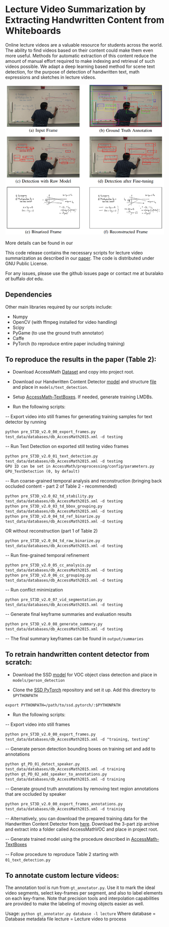 # Lecture Video Summarization by Extracting Handwritten Content from Whiteboards

Online lecture videos are a valuable resource for students across the world. The ability to find videos based on their content could make them even more useful. Methods for automatic extraction of this content reduce the amount of manual effort required to make indexing and retrieval of such videos possible. We adapt a deep learning based method for scene text detection, for the purpose of detection of handwritten text, math expressions and sketches in lecture videos.

![Our methodology](Methodology.png)

More details can be found in our 

This code release contains the necessary scripts for lecture video summarization as described in our [paper](https://buffalo.box.com/s/nhjjwpj1j4tlvwc762a65tsimmnyn7d2). The code is distributed under GNU Public License.

For any issues, please use the github issues page or contact me at buralako _at_ buffalo _dot_ edu.

## Dependencies

Other main libraries required by our scripts include:
  - Numpy
  - OpenCV (with ffmpeg installed for video handling)
  - Scipy
  - PyGame (to use the ground truth annotator)
  - Caffe
  - PyTorch (to reproduce entire paper including training)

## To reproduce the results in the paper (Table 2):

- Download AccessMath [Dataset](https://buffalo.box.com/s/usa30o2o0oojcslfrkxfyogvbqdedktj) and copy into project root.

- Download our Handwritten Content Detector [model](https://buffalo.box.com/s/elz4wj1favsa24apcjiz0co7ash5qry6) and structure [file](https://buffalo.box.com/s/cb0m7nr1dcmyt9610642yvzncf3ectqd) and place in `models/text_detection`.

- Setup [AccessMath-TextBoxes](https://github.com/bhargavaurala/accessmath-textboxes). If needed, generate training LMDBs.

- Run the following scripts:

-- Export video into still frames for generating training samples for text detector by running 
```
python pre_ST3D_v2.0_00_export_frames.py test_data/databases/db_AccessMath2015.xml -d testing
```
-- Run Text Detection on exported still testing video frames
```
python pre_ST3D_v2.0_01_text_detection.py test_data/databases/db_AccessMath2015.xml -d testing
GPU ID can be set in AccessMath/preprocessing/config/parameters.py GPU_TextDetection (0, by default)
```
-- Run coarse-grained temporal analysis and reconstruction (bringing back occluded content - part 2 of Table 2 - recommended)
```
python pre_ST3D_v2.0_02_td_stability.py test_data/databases/db_AccessMath2015.xml -d testing
python pre_ST3D_v2.0_03_td_bbox_grouping.py test_data/databases/db_AccessMath2015.xml -d testing
python pre_ST3D_v2.0_04_td_ref_binarize.py test_data/databases/db_AccessMath2015.xml -d testing
```
   OR without reconstruction (part 1 of Table 2)
```
python pre_ST3D_v2.0_04_td_raw_binarize.py test_data/databases/db_AccessMath2015.xml -d testing
```
-- Run fine-grained temporal refinement
```
python pre_ST3D_v2.0_05_cc_analysis.py test_data/databases/db_AccessMath2015.xml -d testing
python pre_ST3D_v2.0_06_cc_grouping.py test_data/databases/db_AccessMath2015.xml -d testing
```
-- Run conflict minimization
```
python pre_ST3D_v2.0_07_vid_segmentation.py test_data/databases/db_AccessMath2015.xml -d testing
```
-- Generate final keyframe summaries and evaluation results
```
python pre_ST3D_v2.0_08_generate_summary.py test_data/databases/db_AccessMath2015.xml -d testing
```
-- The final summary keyframes can be found in `output/summaries`

## To retrain handwritten content detector from scratch:

- Download the SSD [model](https://buffalo.box.com/s/3rklcvppkuw63jkp4538nbf6u6gj9zqm) for VOC object class detection and place in `models/person_detection`

- Clone the [SSD PyTorch](https://github.com/amdegroot/ssd.pytorch) repository and set it up. Add this directory to `$PYTHONPATH`
```
export PYTHONPATH=/path/to/ssd.pytorch/:$PYTHONPATH
```

- Run the following scripts:

-- Export video into still frames 
```
python pre_ST3D_v2.0_00_export_frames.py test_data/databases/db_AccessMath2015.xml -d "training, testing"
```
-- Generate person detection bounding boxes on training set and add to annotations
```
python gt_PD_01_detect_speaker.py test_data/databases/db_AccessMath2015.xml -d training
python gt_PD_02_add_speaker_to_annotations.py test_data/databases/db_AccessMath2015.xml -d training
```
-- Generate ground truth annotations by removing text region annotations that are occluded by speaker
```
python pre_ST3D_v2.0_00_export_frames_annotations.py test_data/databases/db_AccessMath2015.xml -d training
```
-- Alternatively, you can download the prepared training data for the Handwritten Content Detector from [here](). Download the 3-part zip archive and extract into a folder called AccessMathVOC and place in project root.

-- Generate trained model using the procedure described in [AccessMath-TextBoxes](https://github.com/bhargavaurala/accessmath-textboxes/blob/master/README.md)

-- Follow procedure to reproduce Table 2 starting with `01_text_detection.py` 

## To annotate custom lecture videos:

The annotation tool is run from `gt_annotator.py`. Use it to mark the ideal video segments, select key-frames per segment, and also to label elements on each key-frame. Note that precision tools and interpolation capabilities are provided to make the labeling of moving objects easier as well. 

Usage: `python gt_annotator.py database -l lecture`
Where
        database        = Database metadata file
        lecture         = Lecture video to process

